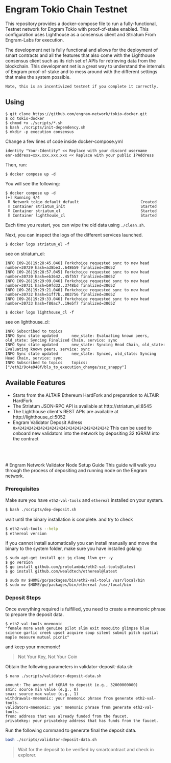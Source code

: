 # Engram Tokio Chain Testnet

This repository provides a docker-compose file to run a fully-functional, Testnet network for Engram Tokio with proof-of-stake enabled. This configuration uses Lighthouse as a consensus client and Striatum From Engram-Labs for execution.

The development net is fully functional and allows for the deployment of smart contracts and all the features that also come with the Lighthouse consensus client such as its rich set of APIs for retrieving data from the blockchain. This development net is a great way to understand the internals of Engram proof-of-stake and to mess around with the different settings that make the system possible.

`Note, this is an incentivized testnet if you complete it correctly.`

## Using

```
$ git clone https://github.com/engram-network/tokio-docker.git 
$ cd tokio-docker
$ chmod +x ./scripts/*.sh
$ bash ./scripts/init-dependency.sh
$ mkdir -p execution consensus
```

Change a few lines of code inside docker-compose.yml

```
identity "Your-Identity" << Replace with your discord username
enr-address=xxx.xxx.xxx.xxx << Replace with your public IPAddress
```

Then, run:

```
$ docker compose up -d
```

You will see the following:

```
$ docker compose up -d
[+] Running 4/4
 ⠿ Network tokio_default_default                           Created
 ⠿ Container striatum_init                                 Started
 ⠿ Container striatum_el                                   Started
 ⠿ Container lighthouse_cl                                 Started
```

Each time you restart, you can wipe the old data using `./clean.sh`.

Next, you can inspect the logs of the different services launched. 


```
$ docker logs striatum_el -f
```

see on striatum_el:
```
INFO [09-26|19:28:45.046] Forkchoice requested sync to new head    number=30729 hash=a38be3..648659 finalized=30652
INFO [09-26|19:28:57.045] Forkchoice requested sync to new head    number=30730 hash=eb3642..45f557 finalized=30652
INFO [09-26|19:29:09.046] Forkchoice requested sync to new head    number=30731 hash=b9fd32..3748bd finalized=30652
INFO [09-26|19:29:21.046] Forkchoice requested sync to new head    number=30732 hash=51ff7b..803756 finalized=30652
INFO [09-26|19:29:33.046] Forkchoice requested sync to new head    number=30733 hash=f80ac7..19e5f7 finalized=30652
```

```
$ docker logs lighthouse_cl -f
```

see on lighthouse_cl: 
```
INFO Subscribed to topics
INFO Sync state updated      new_state: Evaluating known peers, old_state: Syncing Finalized Chain, service: sync
INFO Sync state updated      new_state: Syncing Head Chain, old_state: Evaluating known peers, service: sync
INFO Sync state updated      new_state: Synced, old_state: Syncing Head Chain, service: sync
INFO Subscribed to topics    topics: ["/eth2/9c4e948f/bls_to_execution_change/ssz_snappy"]
```

## Available Features
- Starts from the ALTAIR Ethereum HardFork and preparation to ALTAIR HardFork 
- The Striatum JSON-RPC API is available at http://striatum_el:8545
- The Lighthouse client's REST APIs are available at http://lighthouse_cl:5052
- Engram Validator Deposit Adress `0x4242424242424242424242424242424242424242` This can be used to onboard new validators into the network by depositing 32 tGRAM into the contract
<br>
<br>
<br>
# Engram Network Validator Node Setup Guide
This guide will walk you through the process of depositing and running node on the Engram network.

### Prerequisites
Make sure you have ```eth2-val-tools``` and ```ethereal``` installed on your system.

```bash
$ bash ./scripts/dep-deposit.sh
```

wait until the binary installation is complete. and try to check

```sh
$ eth2-val-tools --help
$ ethereal version
```

If you cannot install automatically you can install manually and move the binary to the system folder, make sure you have installed golang:

```console
$ sudo apt-get install gcc jq clang llvm g++ -y
$ go version
$ go install github.com/protolambda/eth2-val-tools@latest
$ go install github.com/wealdtech/ethereal@latest

$ sudo mv $HOME/go/packages/bin/eth2-val-tools /usr/local/bin
$ sudo mv $HOME/go/packages/bin/ethereal /usr/local/bin
```

### Deposit Steps
Once everything required is fulfilled, you need to create a mnemonic phrase to prepare the deposit data.

```console
$ eth2-val-tools mnemonic 
"female more wash genuine pilot slim exit mosquito glimpse blue science garlic creek upset acquire soup silent submit pitch spatial maple measure mutual picnic"
```
and keep your mnemonic!
> Not Your Key, Not Your Coin


Obtain the following parameters in validator-deposit-data.sh:

```console
$ nano ./scripts/validator-deposit-data.sh
```

```
amount: The amount of tGRAM to deposit (e.g., 32000000000)
smin: source min value (e.g., 0)
smax: source max value (e.g., 1)
withdrawals-mnemonic: your mnemonic phrase from generate eth2-val-tools.
validators-mnemonic: your mnemonic phrase from generate eth2-val-tools.
from: address that was already funded from the faucet.
privatekey: your privatekey address that has funds from the faucet.
```
Run the following command to generate final the deposit data.

```bash
bash ./scripts/validator-deposit-data.sh
```

> Wait for the deposit to be verified by smartcontract and check in explorer.